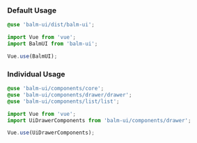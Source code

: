 ### Default Usage

```scss
@use 'balm-ui/dist/balm-ui';
```

```js
import Vue from 'vue';
import BalmUI from 'balm-ui';

Vue.use(BalmUI);
```

### Individual Usage

```scss
@use 'balm-ui/components/core';
@use 'balm-ui/components/drawer/drawer';
@use 'balm-ui/components/list/list';
```

```js
import Vue from 'vue';
import UiDrawerComponents from 'balm-ui/components/drawer';

Vue.use(UiDrawerComponents);
```
